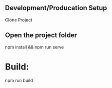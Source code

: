 
## Development/Producation Setup
Clone Project

## Open the project folder
npm install && npm run serve

# Build: 
npm run build
```
